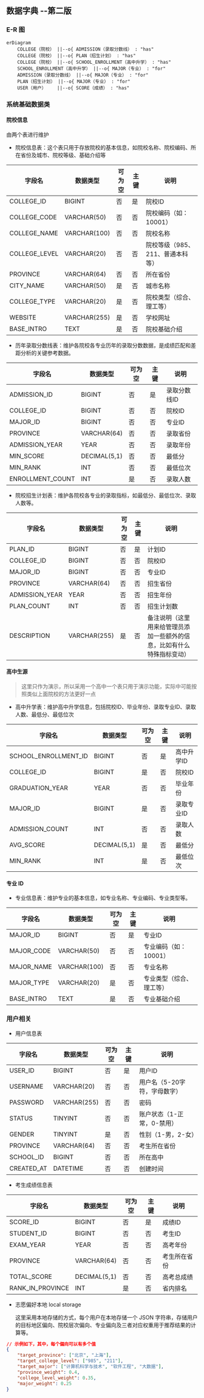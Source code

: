 ## 数据字典 --第二版

### E-R 图

```mermaid
erDiagram
    COLLEGE（院校） ||--o{ ADMISSION（录取分数线） : "has"
    COLLEGE（院校） ||--o{ PLAN（招生计划） : "has"
    COLLEGE（院校） ||--o{ SCHOOL_ENROLLMENT（高中升学） : "has"
    SCHOOL_ENROLLMENT（高中升学） ||--o{ MAJOR（专业） : "for"
    ADMISSION（录取分数线） ||--o{ MAJOR（专业） : "for"
    PLAN（招生计划） ||--o{ MAJOR（专业） : "for"
    USER（用户）    ||--o{ SCORE（成绩） : "has"
```

### 系统基础数据类

#### 院校信息

由两个表进行维护

+ 院校信息表：这个表只用于存放院校的基本信息，如院校名称、院校编码、所在省份及城市、院校等级、基础介绍等

| 字段名 | 数据类型 | 可为空 | 主键 | 说明 |
|--------|---------|------|------|--------|
| COLLEGE_ID | BIGINT | 否 | 是 | 院校ID |
| COLLEGE_CODE | VARCHAR(50) | 否 | 否 | 院校编码（如：10001） |
| COLLEGE_NAME | VARCHAR(100) | 否 | 否 | 院校名称 |
| COLLEGE_LEVEL | VARCHAR(20) | 否 | 否 | 院校等级（985、211、普通本科等） |
| PROVINCE | VARCHAR(64) | 否 | 否 | 所在省份 |
| CITY_NAME | VARCHAR(50) | 是 | 否 | 城市名称 |
| COLLEGE_TYPE | VARCHAR(20) | 是 | 否 | 院校类型（综合、理工等） |
| WEBSITE | VARCHAR(255) | 是 | 否 | 学校网址 |
| BASE_INTRO | TEXT | 是 | 否 | 院校基础介绍 |

+ 历年录取分数线表：维护各院校各专业历年的录取分数数据，是成绩匹配和差距分析的关键参考数据。

| 字段名 | 数据类型 | 可为空 | 主键 | 说明 |
|--------|---------|------|------|--------|
| ADMISSION_ID | BIGINT | 否 | 是 | 录取分数线ID |
| COLLEGE_ID | BIGINT | 否 | 否 | 院校ID |
| MAJOR_ID | BIGINT | 否 | 否 | 专业ID |
| PROVINCE | VARCHAR(64) | 否 | 否 | 录取省份 |
| ADMISSION_YEAR | YEAR | 否 | 否 | 录取年份 |
| MIN_SCORE | DECIMAL(5,1) | 否 | 否 | 最低分 |
| MIN_RANK | INT | 否 | 否 | 最低位次 |
| ENROLLMENT_COUNT | INT | 是 | 否 | 录取人数 |

+ 院校招生计划表：维护各院校各专业的录取指标，如最低分、最低位次、录取人数等。

| 字段名 | 数据类型 | 可为空 | 主键 | 说明 |
|--------|---------|------|------|--------|
| PLAN_ID | BIGINT | 否 | 是 | 计划ID |
| COLLEGE_ID | BIGINT | 否 | 否 | 院校ID |
| MAJOR_ID | BIGINT | 否 | 否 | 专业ID |
| PROVINCE | VARCHAR(64) | 否 | 否 | 招生省份 |
| ADMISSION_YEAR | YEAR | 否 | 否 | 招生年份 |
| PLAN_COUNT | INT | 否 | 否 | 招生计划数 |
| DESCRIPTION | VARCHAR(255) | 是 | 否 | 备注说明（这里用来给管理员添加一些额外的信息，比如有什么特殊指标变动） |


#### 高中生源

> 这里只作为演示，所以采用一个高中一个表只用于演示功能，实际中可能按照类似上面院校的方法更好一点

+ 高中升学表：维护高中升学信息，包括院校ID、毕业年份、录取专业ID、录取人数、最低分、最低位次

| 字段名 | 数据类型 | 可为空 | 主键 | 说明 |
|--------|---------|------|------|--------|
| SCHOOL_ENROLLMENT_ID | BIGINT | 否 | 是 | 高中升学ID |
| COLLEGE_ID | BIGINT | 是 | 否 | 院校ID |
| GRADUATION_YEAR | YEAR | 否 | 否 | 毕业年份 |
| MAJOR_ID | BIGINT | 是 | 否 | 录取专业ID |
| ADMISSION_COUNT | INT | 否 | 否 | 录取人数 |
| AVG_SCORE | DECIMAL(5,1) | 是 | 否 | 最低分 |
| MIN_RANK | INT | 是 | 否 | 最低位次 |


#### 专业 ID 

+ 专业信息表：维护专业的基本信息，如专业名称、专业编码、专业类型等。

| 字段名 | 数据类型 | 可为空 | 主键 | 说明 |
|--------|---------|------|------|--------|
| MAJOR_ID | BIGINT | 否 | 是 | 专业ID |
| MAJOR_CODE | VARCHAR(50) | 否 | 否 | 专业编码（如：10001） |
| MAJOR_NAME | VARCHAR(100) | 否 | 否 | 专业名称 |
| MAJOR_TYPE | VARCHAR(20) | 是 | 否 | 专业类型（综合、理工等） |
| BASE_INTRO | TEXT | 是 | 否 | 专业基础介绍 |

### 用户相关

+ 用户信息表

| 字段名         | 数据类型      | 可为空 | 主键 | 说明  |
| ------------- | ------------ | ---- | --- | ---------------- |
| USER_ID       | BIGINT       | 否   | 是  | 用户ID |
| USERNAME      | VARCHAR(20)  | 否   | 否  | 用户名（5-20字符，字母数字） |
| PASSWORD      | VARCHAR(255) | 否   | 否  | 密码 |
| STATUS        | TINYINT      | 否   | 否  | 账户状态（1-正常，0-禁用）  |
| GENDER        | TINYINT      | 是   | 否  | 性别（1-男，2-女）      |
| PROVINCE      | VARCHAR(64)  | 否   | 否  | 考生所在省份           |
| SCHOOL_ID     | BIGINT       | 否   | 否  | 所在高中             |
| CREATED_AT    | DATETIME     | 否   | 否  | 创建时间             |

+ 考生成绩信息表

| 字段名 | 数据类型 | 可为空 | 主键 | 说明 |
|--------|---------|------|------|--------|
| SCORE_ID | BIGINT | 否 | 是 | 成绩ID |
| STUDENT_ID | BIGINT | 否 | 否 | 考生ID |
| EXAM_YEAR | YEAR | 否 | 否 | 高考年份 |
| PROVINCE | VARCHAR(64) | 否 | 否 | 考生所在省份 |
| TOTAL_SCORE | DECIMAL(5,1) | 否 | 否 | 高考总成绩 |
| RANK_IN_PROVINCE | INT | 是 | 否 | 省内排名 |



+ 志愿偏好本地 local storage

    这里采用本地存储的方式，每个用户在本地存储一个 JSON 字符串，存储用户的目标地区偏向、院校层次偏向、专业偏向及三者对应权重用于推荐结果的计算等。

```json
// 示例如下，其中，每个偏向可以有多个值
{
    "target_province": ["北京", "上海"],
    "target_college_level": ["985", "211"],
    "target_major": ["计算机科学与技术", "软件工程", "大数据"],
    "province_weight": 0.4,
    "college_level_weight": 0.35,
    "major_weight": 0.25
}



  
```




